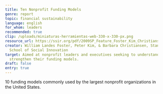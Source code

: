 ```yaml
---
title: Ten Nonprofit Funding Models
genre: report
topic: financial sustainability
language: english
for_whom: leaders
recommended: true
clip: /uploads/miniaturas-herramientas-web-330-x-330-px.png
resource_url: https://ssir.org/pdf/2009SP_Feature_Foster_Kim_Christiansen.pdf
creator: William Landes Foster, Peter Kim, & Barbara Christiansen, Standford
  School of Social Innovation
target: Aimed at nonprofit leaders and executives seeking to understand and
  strengthen their funding models.
draft: false
entry: true
---
```

10 funding models commonly used by the largest nonprofit organizations in the United States.